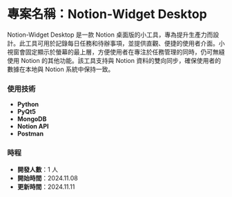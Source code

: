 # 專案名稱：Notion-Widget Desktop

Notion-Widget Desktop 是一款 Notion 桌面版的小工具，專為提升生產力而設計。此工具可用於記錄每日任務和待辦事項，並提供直觀、便捷的使用者介面。小視窗會固定顯示於螢幕的最上層，方便使用者在專注於任務管理的同時，仍可無縫使用 Notion 的其他功能。該工具支持與 Notion 資料的雙向同步，確保使用者的數據在本地與 Notion 系統中保持一致。

### 使用技術

- **Python**
- **PyQt5**
- **MongoDB**
- **Notion API**
- **Postman**

### 時程

- **開發人數**：1 人
- **開始時間**：2024.11.08
- **更新時間**：2024.11.11
